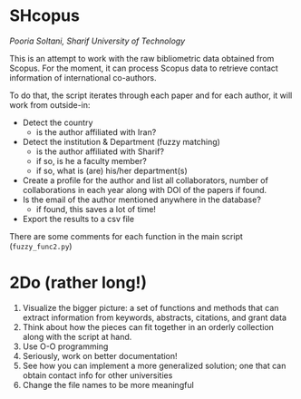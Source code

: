 # SHcopus

*Pooria Soltani, Sharif University of Technology*

This is an attempt to work with the raw bibliometric data obtained from Scopus.
For the moment, it can process Scopus data to retrieve contact information of international co-authors.

To do that, the script iterates through each paper and for each author, it will work from outside-in:

* Detect the country
	* is the author affiliated with Iran?
* Detect the institution & Department (fuzzy matching)
	* is the author affiliated with Sharif?
	* if so, is he a faculty member?
	* if so, what is (are) his/her department(s)
* Create a profile for the author and list all collaborators, number of collaborations in each year along with DOI of the papers if found.
* Is the email of the author mentioned anywhere in the database?
	* if found, this saves a lot of time!
* Export the results to a csv file

There are some comments for each function in the main script (`fuzzy_func2.py`)

# 2Do (rather long!)

1. Visualize the bigger picture: a set of functions and methods that can extract information from keywords, abstracts, citations, and grant data
2. Think about how the pieces can fit together in an orderly collection along with the script at hand.
3. Use O-O programming
4. Seriously, work on better documentation!
5. See how you can implement a more generalized solution; one that can obtain contact info for other universities
6. Change the file names to be more meaningful
